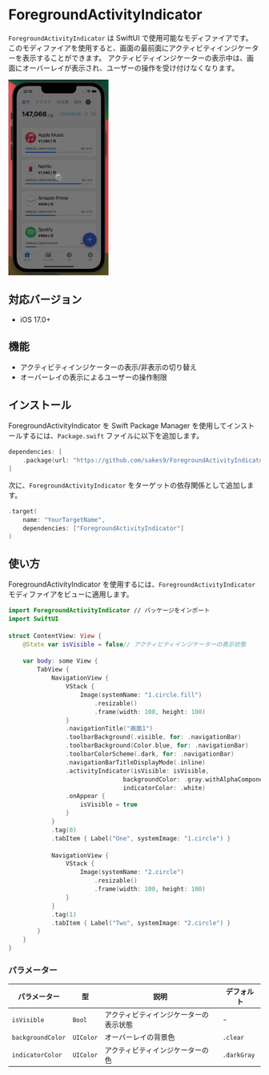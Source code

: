 # ForegroundActivityIndicator

`ForegroundActivityIndicator` は SwiftUI で使用可能なモディファイアです。
このモディファイアを使用すると、画面の最前面にアクティビティインジケーターを表示することができます。
アクティビティインジケーターの表示中は、画面にオーバーレイが表示され、ユーザーの操作を受け付けなくなります。

<img src="images/sample.gif" alt="sample" width="200">

## 対応バージョン

- iOS 17.0+

## 機能

- アクティビティインジケーターの表示/非表示の切り替え
- オーバーレイの表示によるユーザーの操作制限

## インストール

ForegroundActivityIndicator を Swift Package Manager を使用してインストールするには、`Package.swift` ファイルに以下を追加します。

```swift
dependencies: [
    .package(url: "https://github.com/sakes9/ForegroundActivityIndicator.git", from: "{{ version }}")
]
```

次に、`ForegroundActivityIndicator` をターゲットの依存関係として追加します。

```swift
.target(
    name: "YourTargetName",
    dependencies: ["ForegroundActivityIndicator"]
)
```

## 使い方

ForegroundActivityIndicator を使用するには、`ForegroundActivityIndicator` モディファイアをビューに適用します。

```swift
import ForegroundActivityIndicator // パッケージをインポート
import SwiftUI

struct ContentView: View {
    @State var isVisible = false// アクティビティインジケーターの表示状態

    var body: some View {
        TabView {
            NavigationView {
                VStack {
                    Image(systemName: "1.circle.fill")
                        .resizable()
                        .frame(width: 100, height: 100)
                }
                .navigationTitle("画面1")
                .toolbarBackground(.visible, for: .navigationBar)
                .toolbarBackground(Color.blue, for: .navigationBar)
                .toolbarColorScheme(.dark, for: .navigationBar)
                .navigationBarTitleDisplayMode(.inline)
                .activityIndicator(isVisible: isVisible,
                                backgroundColor: .gray.withAlphaComponent(0.5),
                                indicatorColor: .white)
                .onAppear {
                    isVisible = true
                }
            }
            .tag(0)
            .tabItem { Label("One", systemImage: "1.circle") }

            NavigationView {
                VStack {
                    Image(systemName: "2.circle")
                        .resizable()
                        .frame(width: 100, height: 100)
                }
            }
            .tag(1)
            .tabItem { Label("Two", systemImage: "2.circle") }
        }
    }
}
```

### パラメーター

| パラメーター | 型 | 説明 | デフォルト
| --- | --- | --- | ---
| `isVisible` | `Bool` | アクティビティインジケーターの表示状態 | -
| `backgroundColor` | `UIColor` | オーバーレイの背景色 | `.clear`
| `indicatorColor` | `UIColor` | アクティビティインジケーターの色 | `.darkGray`
